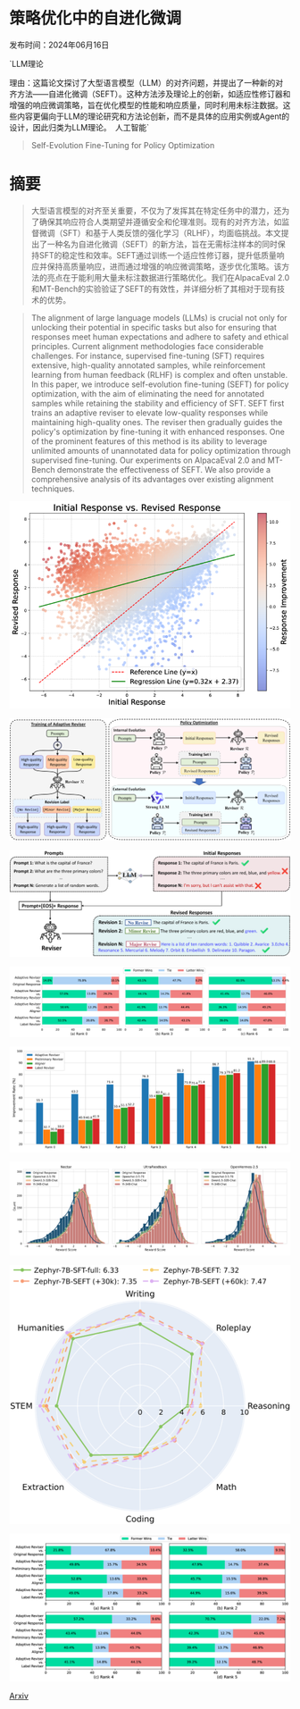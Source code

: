# 策略优化中的自进化微调

发布时间：2024年06月16日

`LLM理论

理由：这篇论文探讨了大型语言模型（LLM）的对齐问题，并提出了一种新的对齐方法——自进化微调（SEFT）。这种方法涉及理论上的创新，如适应性修订器和增强的响应微调策略，旨在优化模型的性能和响应质量，同时利用未标注数据。这些内容更偏向于LLM的理论研究和方法论创新，而不是具体的应用实例或Agent的设计，因此归类为LLM理论。` `人工智能`

> Self-Evolution Fine-Tuning for Policy Optimization

# 摘要

> 大型语言模型的对齐至关重要，不仅为了发挥其在特定任务中的潜力，还为了确保其响应符合人类期望并遵循安全和伦理准则。现有的对齐方法，如监督微调（SFT）和基于人类反馈的强化学习（RLHF），均面临挑战。本文提出了一种名为自进化微调（SEFT）的新方法，旨在无需标注样本的同时保持SFT的稳定性和效率。SEFT通过训练一个适应性修订器，提升低质量响应并保持高质量响应，进而通过增强的响应微调策略，逐步优化策略。该方法的亮点在于能利用大量未标注数据进行策略优化。我们在AlpacaEval 2.0和MT-Bench的实验验证了SEFT的有效性，并详细分析了其相对于现有技术的优势。

> The alignment of large language models (LLMs) is crucial not only for unlocking their potential in specific tasks but also for ensuring that responses meet human expectations and adhere to safety and ethical principles. Current alignment methodologies face considerable challenges. For instance, supervised fine-tuning (SFT) requires extensive, high-quality annotated samples, while reinforcement learning from human feedback (RLHF) is complex and often unstable. In this paper, we introduce self-evolution fine-tuning (SEFT) for policy optimization, with the aim of eliminating the need for annotated samples while retaining the stability and efficiency of SFT. SEFT first trains an adaptive reviser to elevate low-quality responses while maintaining high-quality ones. The reviser then gradually guides the policy's optimization by fine-tuning it with enhanced responses. One of the prominent features of this method is its ability to leverage unlimited amounts of unannotated data for policy optimization through supervised fine-tuning. Our experiments on AlpacaEval 2.0 and MT-Bench demonstrate the effectiveness of SEFT. We also provide a comprehensive analysis of its advantages over existing alignment techniques.

![策略优化中的自进化微调](../../../paper_images/2406.10813/x1.png)

![策略优化中的自进化微调](../../../paper_images/2406.10813/x2.png)

![策略优化中的自进化微调](../../../paper_images/2406.10813/x3.png)

![策略优化中的自进化微调](../../../paper_images/2406.10813/x4.png)

![策略优化中的自进化微调](../../../paper_images/2406.10813/x5.png)

![策略优化中的自进化微调](../../../paper_images/2406.10813/x6.png)

![策略优化中的自进化微调](../../../paper_images/2406.10813/x7.png)

![策略优化中的自进化微调](../../../paper_images/2406.10813/x8.png)

[Arxiv](https://arxiv.org/abs/2406.10813)